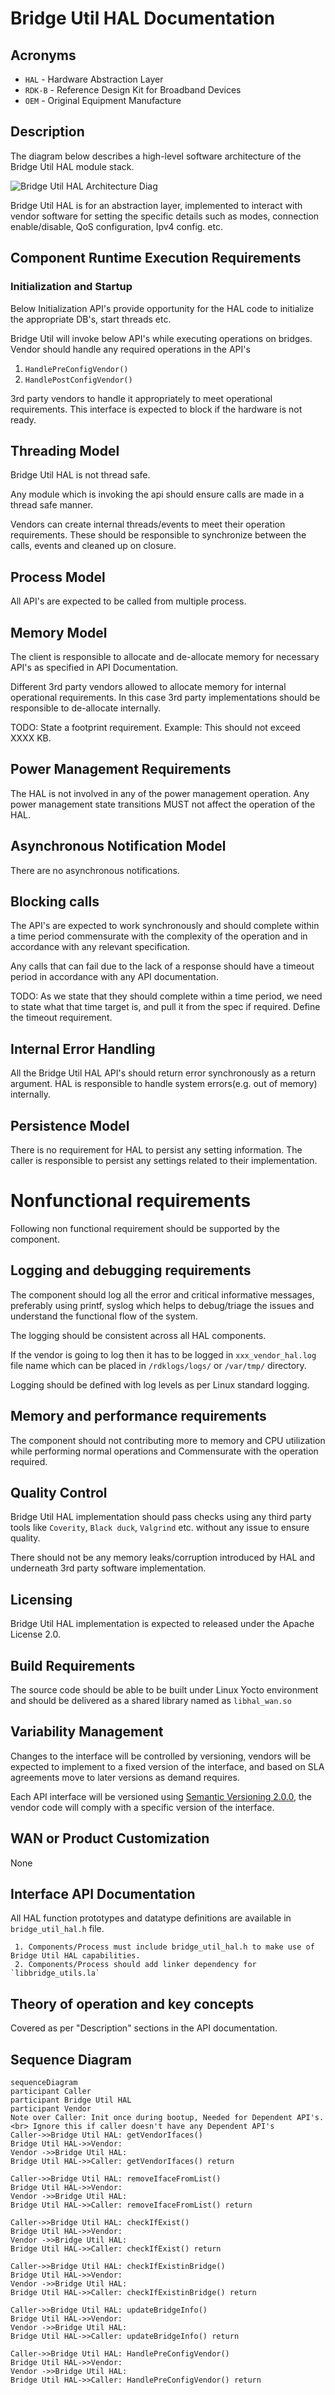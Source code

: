 # Bridge Util HAL Documentation

## Acronyms

- `HAL` \- Hardware Abstraction Layer
- `RDK-B` \- Reference Design Kit for Broadband Devices
- `OEM` \- Original Equipment Manufacture

## Description

The diagram below describes a high-level software architecture of the Bridge Util HAL module stack.

![Bridge Util HAL Architecture Diag](images/BridgeUtil_HAL_Architecture.png)

Bridge Util HAL is for an abstraction layer, implemented to interact with vendor software for setting the specific details such as modes, connection enable/disable, QoS configuration, Ipv4 config. etc.

## Component Runtime Execution Requirements

### Initialization and Startup

Below Initialization API's provide opportunity for the HAL code to initialize the appropriate DB's, start threads etc.

Bridge Util will invoke below API's while executing operations on bridges. Vendor should handle any required operations in the API's

1. `HandlePreConfigVendor()`
2. `HandlePostConfigVendor()`

3rd party vendors to handle it appropriately to meet operational requirements. This interface is expected to block if the hardware is not ready.

## Threading Model

Bridge Util HAL is not thread safe.

Any module which is invoking the api should ensure calls are made in a thread safe manner.

Vendors can create internal threads/events to meet their operation requirements. These should be responsible to synchronize between the calls, events and cleaned up on closure.

## Process Model

All API's are expected to be called from multiple process.

## Memory Model

The client is responsible to allocate and de-allocate memory for necessary API's as specified in API Documentation.

Different 3rd party vendors allowed to allocate memory for internal operational requirements. In this case 3rd party implementations
should be responsible to de-allocate internally.

TODO:
State a footprint requirement. Example: This should not exceed XXXX KB.

## Power Management Requirements

The HAL is not involved in any of the power management operation.
Any power management state transitions MUST not affect the operation of the HAL.

## Asynchronous Notification Model

There are no asynchronous notifications.

## Blocking calls

The API's are expected to work synchronously and should complete within a time period commensurate with the complexity of the operation and in accordance with any relevant specification.

Any calls that can fail due to the lack of a response should have a timeout period in accordance with any API documentation.

TODO:
As we state that they should complete within a time period, we need to state what that time target is, and pull it from the spec if required. Define the timeout requirement.

## Internal Error Handling

All the Bridge Util HAL API's should return error synchronously as a return argument. HAL is responsible to handle system errors(e.g. out of memory) internally.

## Persistence Model

There is no requirement for HAL to persist any setting information. The caller is responsible to persist any settings related to their implementation.

# Nonfunctional requirements

Following non functional requirement should be supported by the component.

## Logging and debugging requirements

The component should log all the error and critical informative messages, preferably using printf, syslog which helps to debug/triage the issues and understand the functional flow of the system.

The logging should be consistent across all HAL components.

If the vendor is going to log then it has to be logged in `xxx_vendor_hal.log` file name which can be placed in `/rdklogs/logs/` or `/var/tmp/` directory.

Logging should be defined with log levels as per Linux standard logging.

## Memory and performance requirements

The component should not contributing more to memory and CPU utilization while performing normal operations and Commensurate with the operation required.

## Quality Control

Bridge Util HAL implementation should pass checks using any third party tools like `Coverity`, `Black duck`, `Valgrind` etc. without any issue to ensure quality.

There should not be any memory leaks/corruption introduced by HAL and underneath 3rd party software implementation.

## Licensing

Bridge Util HAL implementation is expected to released under the Apache License 2.0.

## Build Requirements

The source code should be able to be built under Linux Yocto environment and should be delivered as a shared library named as `libhal_wan.so`

## Variability Management

Changes to the interface will be controlled by versioning, vendors will be expected to implement to a fixed version of the interface, and based on SLA agreements move to later versions as demand requires.

Each API interface will be versioned using [Semantic Versioning 2.0.0](https://semver.org/), the vendor code will comply with a specific version of the interface.

## WAN or Product Customization

None

## Interface API Documentation

All HAL function prototypes and datatype definitions are available in `bridge_util_hal.h` file.
    
     1. Components/Process must include bridge_util_hal.h to make use of Bridge Util HAL capabilities.
     2. Components/Process should add linker dependency for `libbridge_utils.la`

## Theory of operation and key concepts

Covered as per "Description" sections in the API documentation.
 
## Sequence Diagram

```mermaid
sequenceDiagram
participant Caller
participant Bridge Util HAL
participant Vendor
Note over Caller: Init once during bootup, Needed for Dependent API's. <br> Ignore this if caller doesn't have any Dependent API's
Caller->>Bridge Util HAL: getVendorIfaces()
Bridge Util HAL->>Vendor: 
Vendor ->>Bridge Util HAL: 
Bridge Util HAL->>Caller: getVendorIfaces() return

Caller->>Bridge Util HAL: removeIfaceFromList()
Bridge Util HAL->>Vendor: 
Vendor ->>Bridge Util HAL: 
Bridge Util HAL->>Caller: removeIfaceFromList() return

Caller->>Bridge Util HAL: checkIfExist()
Bridge Util HAL->>Vendor: 
Vendor ->>Bridge Util HAL: 
Bridge Util HAL->>Caller: checkIfExist() return

Caller->>Bridge Util HAL: checkIfExistinBridge()
Bridge Util HAL->>Vendor: 
Vendor ->>Bridge Util HAL: 
Bridge Util HAL->>Caller: checkIfExistinBridge() return

Caller->>Bridge Util HAL: updateBridgeInfo()
Bridge Util HAL->>Vendor: 
Vendor ->>Bridge Util HAL: 
Bridge Util HAL->>Caller: updateBridgeInfo() return

Caller->>Bridge Util HAL: HandlePreConfigVendor()
Bridge Util HAL->>Vendor: 
Vendor ->>Bridge Util HAL: 
Bridge Util HAL->>Caller: HandlePreConfigVendor() return
